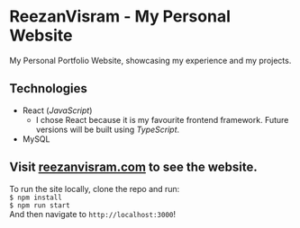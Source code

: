 # ReezanVisram - My Personal Website

My Personal Portfolio Website, showcasing my experience and my projects.

## Technologies

-   React (_JavaScript_)
    -   I chose React because it is my favourite frontend framework. Future versions will be built using _TypeScript_.
-   MySQL

## Visit [reezanvisram.com](https://reezanvisram.com) to see the website.

To run the site locally, clone the repo and run:  
`$ npm install`  
`$ npm run start`  
And then navigate to `http://localhost:3000`!
